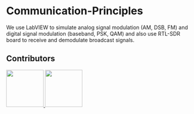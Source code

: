 # Communication-Principles

We use LabVIEW to simulate analog signal modulation (AM, DSB, FM) and digital signal modulation (baseband, PSK, QAM) and also use RTL-SDR board to receive and demodulate broadcast signals.

## Contributors

<a href="https://github.com/Wendy-Ying">
  <img src="https://avatars.githubusercontent.com/u/105114805?v=4" width="100" />
</a>

<a href="https://github.com/VivianChencwy">
  <img src="https://avatars.githubusercontent.com/u/128114805?v=4"  width="100"/>
</a>
